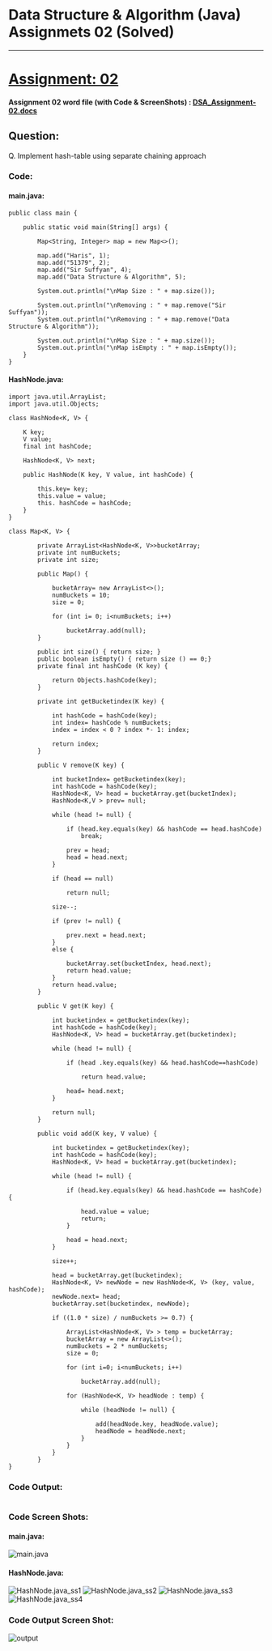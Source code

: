 # Data Structure & Algorithm (Java) Assignmets 02 (Solved)
___
# [Assignment: 02]()
#### Assignment 02 word file (with Code & ScreenShots) : [DSA_Assignment-02.docs]()
## Question:
Q. Implement hash-table using separate chaining approach
### Code:
#### main.java:
```
public class main {
	
	public static void main(String[] args) {

		Map<String, Integer> map = new Map<>();
		
		map.add("Haris", 1);
		map.add("51379", 2);
		map.add("Sir Suffyan", 4);
		map.add("Data Structure & Algorithm", 5);

		System.out.println("\nMap Size : " + map.size());
		
		System.out.println("\nRemoving : " + map.remove("Sir Suffyan"));
		System.out.println("\nRemoving : " + map.remove("Data Structure & Algorithm"));

		System.out.println("\nMap Size : " + map.size());
		System.out.println("\nMap isEmpty : " + map.isEmpty());
	}	
}
```
#### HashNode.java:
```
import java.util.ArrayList;
import java.util.Objects;

class HashNode<K, V> {
	
	K key;
	V value;
	final int hashCode;

	HashNode<K, V> next;

	public HashNode(K key, V value, int hashCode) {

		this.key= key;
		this.value = value;
		this. hashCode = hashCode;
	}
}

class Map<K, V> {
	
		private ArrayList<HashNode<K, V>>bucketArray;
		private int numBuckets;
		private int size;

		public Map() {

			bucketArray= new ArrayList<>();
			numBuckets = 10;
			size = 0;

			for (int i= 0; i<numBuckets; i++)

				bucketArray.add(null);
		}
		
		public int size() { return size; }
		public boolean isEmpty() { return size () == 0;}
		private final int hashCode (K key) {
			
			return Objects.hashCode(key);
		}

		private int getBucketindex(K key) {
			
			int hashCode = hashCode(key);
			int index= hashCode % numBuckets;
			index = index < 0 ? index *- 1: index;

			return index;
		}

		public V remove(K key) {

			int bucketIndex= getBucketindex(key);
			int hashCode = hashCode(key);
			HashNode<K, V> head = bucketArray.get(bucketIndex);
			HashNode<K,V > prev= null;

			while (head != null) {

				if (head.key.equals(key) && hashCode == head.hashCode)
					break;

				prev = head;
				head = head.next;
			}
			
			if (head == null)

				return null;
			
			size--;

			if (prev != null) {

				prev.next = head.next;
			}
  			else {

				bucketArray.set(bucketIndex, head.next);
				return head.value;
  			}
			return head.value;
		}

		public V get(K key) {

			int bucketindex = getBucketindex(key);
			int hashCode = hashCode(key);
			HashNode<K, V> head = bucketArray.get(bucketindex);

			while (head != null) {

				if (head .key.equals(key) && head.hashCode==hashCode)
					
					return head.value;
				
				head= head.next;
			}

			return null;
		}

		public void add(K key, V value) {

			int bucketindex = getBucketindex(key);
			int hashCode = hashCode(key);
			HashNode<K, V> head = bucketArray.get(bucketindex);

			while (head != null) {

				if (head.key.equals(key) && head.hashCode == hashCode) {

					head.value = value;
					return;
				}
				
				head = head.next;
			}

			size++;
			
			head = bucketArray.get(bucketindex);
			HashNode<K, V> newNode = new HashNode<K, V> (key, value, hashCode);
			newNode.next= head;
			bucketArray.set(bucketindex, newNode);

			if ((1.0 * size) / numBuckets >= 0.7) {

				ArrayList<HashNode<K, V> > temp = bucketArray;
				bucketArray = new ArrayList<>();
				numBuckets = 2 * numBuckets;
				size = 0;

				for (int i=0; i<numBuckets; i++)

					bucketArray.add(null);

				for (HashNode<K, V> headNode : temp) {

					while (headNode != null) {

						add(headNode.key, headNode.value);
						headNode = headNode.next;
					}
				}
			}
		}
}
```
### Code Output:
```

```
### Code Screen Shots:
#### main.java:
![main.java](https://github.com/H-R-S/DSA-Java-Assignments/blob/main/Assignment-02/ScreenShots/Code/main.JPG)
#### HashNode.java:
![HashNode.java_ss1](https://github.com/H-R-S/DSA-Java-Assignments/blob/main/Assignment-02/ScreenShots/Code/HashNode_ss1.JPG)
![HashNode.java_ss2](https://github.com/H-R-S/DSA-Java-Assignments/blob/main/Assignment-02/ScreenShots/Code/HashNode_ss2.JPG)
![HashNode.java_ss3](https://github.com/H-R-S/DSA-Java-Assignments/blob/main/Assignment-02/ScreenShots/Code/HashNode_ss3.JPG)
![HashNode.java_ss4](https://github.com/H-R-S/DSA-Java-Assignments/blob/main/Assignment-02/ScreenShots/Code/HashNode_ss4.JPG)
### Code Output Screen Shot:
![output](https://github.com/H-R-S/DSA-Java-Assignments/blob/main/Assignment-02/ScreenShots/Output/output.JPG)